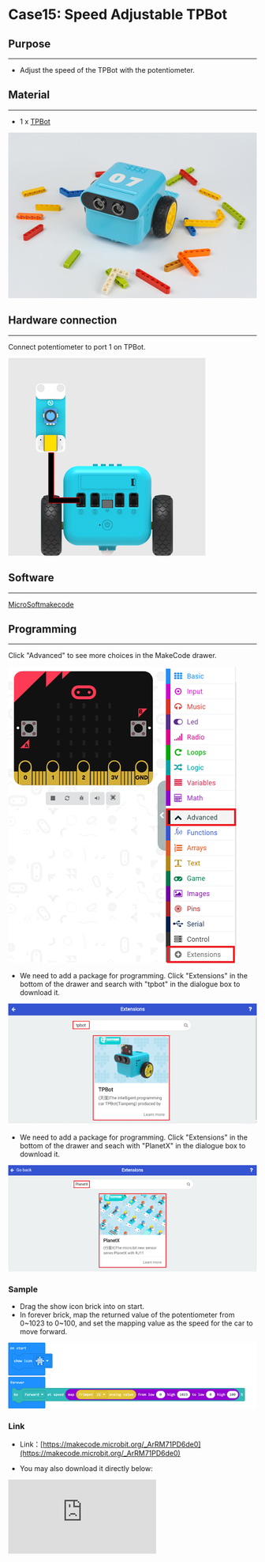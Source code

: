 # Case15: Speed Adjustable TPBot

## Purpose
---
- Adjust the speed of the TPBot with the potentiometer.

## Material
---

- 1 x [TPBot](https://www.elecfreaks.com/tpbot.html)


![](./images/TPBot_tianpeng_case_01_01.png)


## Hardware connection
---
Connect potentiometer to port 1 on TPBot.


![](./images/TPBot_tianpeng_case_15_02.png)



## Software
---

[MicroSoftmakecode](https://makecode.microbit.org/#)


## Programming
---

Click "Advanced" to see more choices in the MakeCode drawer.

![](./images/TPBot_tianpeng_case_01_02.png)

- We need to add a package for programming. Click "Extensions" in the bottom of the drawer and search with "tpbot" in the dialogue box to download it.

![](./images/TPBot_tianpeng_case_01_03.png)

- We need to add a package for programming. Click "Extensions" in the bottom of the drawer and seach with "PlanetX" in the dialogue box to download it.

![](./images/TPBot_tianpeng_case_15_03.png)

### Sample

- Drag the show icon brick into on start.
- In forever brick, map the returned value of the potentiometer from 0~1023 to 0~100, and set the mapping value as the speed for the car to move forward.

![](./images/TPBot_tianpeng_case_15_04.png)


### Link
- Link：[https://makecode.microbit.org/_ArRM71PD6de0](https://makecode.microbit.org/_ArRM71PD6de0)

- You may also download it directly below:

<div
    style={{
        position: 'relative',
        paddingBottom: '60%',
        overflow: 'hidden',
    }}
>
    <iframe
        src="https://makecode.microbit.org/_ArRM71PD6de0"
        frameborder="0"
        sandbox="allow-popups allow-forms allow-scripts allow-same-origin"
        style={{
            position: 'absolute',
            width: '100%',
            height: '100%',
        }}
    />
</div>

### Conclusion

- After powering on, the speed of the TPBot could be adjusted by the potentioneter.


## Exploration
---


## FAQ
---
Q: While operating this case, why the car might not work properly?
A: It might be the low power of the batteries, please try adding the value of TPBot's speed and test again.

## Relevant File
---
